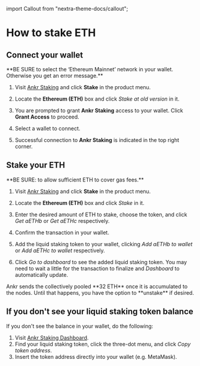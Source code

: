 import Callout from "nextra-theme-docs/callout";

# How to stake ETH

## Connect your wallet

<Callout type="warning" emoji="❗">
**BE SURE to select the ‘Ethereum Mainnet’ network in your wallet. Otherwise you get an error message.**
</Callout>

1. Visit [Ankr Staking](https://www.ankr.com/staking/) and click **Stake** in the product menu.

2. Locate the **Ethereum (ETH)** box and click *Stake at old version* in it.

3. You are prompted to grant **Ankr Staking** access to your wallet. Click **Grant Access** to proceed.

4. Select a wallet to connect.

5. Successful connection to **Ankr Staking** is indicated in the top right corner.

## Stake your ETH

<Callout>
**BE SURE: to allow sufficient ETH to cover gas fees.**
</Callout>

1. Visit [Ankr Staking](https://www.ankr.com/staking/) and click **Stake** in the product menu. 

2. Locate the **Ethereum (ETH)** box and click *Stake* in it.

3. Enter the desired amount of ETH to stake, choose the token, and click *Get aETHb* or *Get aETHc* respectively.

4. Confirm the transaction in your wallet.

5. Add the liquid staking token to your wallet, clicking *Add aETHb to wallet* or *Add aETHc to wallet* respectively.

6. Click *Go to dashboard* to see the added liquid staking token. You may need to wait a little for the transaction to finalize and *Dashboard* to automatically update. 

<Callout>
Ankr sends the collectively pooled **32 ETH** once it is accumulated to the nodes. Until that happens, you have the option to **unstake** if desired.
</Callout>

## If you don't see your liquid staking token balance

If you don't see the balance in your wallet, do the following:

1. Visit [Ankr Staking Dashboard](https://www.ankr.com/staking/dashboard).
2. Find your liquid staking token, click the three-dot menu, and click *Copy token address*.
3. Insert the token address directly into your wallet (e.g. MetaMask).

